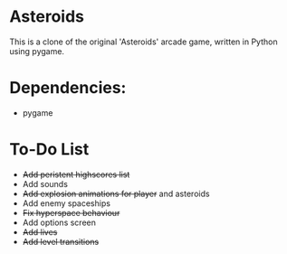 # Asteroids

This is a clone of the original 'Asteroids' arcade game, written in Python using pygame.

# Dependencies: 
- pygame

# To-Do List
- ~~Add peristent highscores list~~
- Add sounds
- ~~Add explosion animations for player~~ and asteroids
- Add enemy spaceships
- ~~Fix hyperspace behaviour~~
- Add options screen
- ~~Add lives~~
- ~~Add level transitions~~
